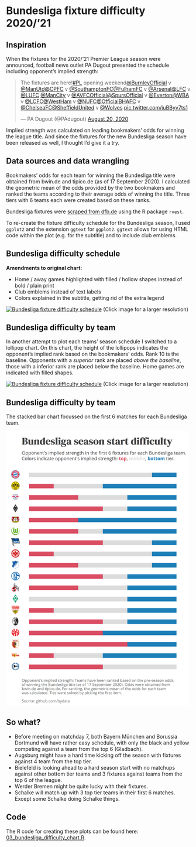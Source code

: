 Bundesliga fixture difficulty 2020/’21
================

## Inspiration

When the fixtures for the 2020/’21 Premier League season were announced,
football news outlet PA Dugout presented the schedule including
opponent’s implied strength:

<blockquote class="twitter-tweet">

<p lang="und" dir="ltr">

The fixtures are
here\!<a href="https://twitter.com/hashtag/PL?src=hash&amp;ref_src=twsrc%5Etfw">\#PL</a>
opening
weekend<a href="https://twitter.com/BurnleyOfficial?ref_src=twsrc%5Etfw">@BurnleyOfficial</a>
v
<a href="https://twitter.com/ManUtd?ref_src=twsrc%5Etfw">@ManUtd</a><a href="https://twitter.com/CPFC?ref_src=twsrc%5Etfw">@CPFC</a>
v
<a href="https://twitter.com/SouthamptonFC?ref_src=twsrc%5Etfw">@SouthamptonFC</a><a href="https://twitter.com/FulhamFC?ref_src=twsrc%5Etfw">@FulhamFC</a>
v
<a href="https://twitter.com/Arsenal?ref_src=twsrc%5Etfw">@Arsenal</a><a href="https://twitter.com/LFC?ref_src=twsrc%5Etfw">@LFC</a>
v <a href="https://twitter.com/LUFC?ref_src=twsrc%5Etfw">@LUFC</a>
<a href="https://twitter.com/ManCity?ref_src=twsrc%5Etfw">@ManCity</a> v
<a href="https://twitter.com/AVFCOfficial?ref_src=twsrc%5Etfw">@AVFCOfficial</a><a href="https://twitter.com/SpursOfficial?ref_src=twsrc%5Etfw">@SpursOfficial</a>
v
<a href="https://twitter.com/Everton?ref_src=twsrc%5Etfw">@Everton</a><a href="https://twitter.com/WBA?ref_src=twsrc%5Etfw">@WBA</a>
v
<a href="https://twitter.com/LCFC?ref_src=twsrc%5Etfw">@LCFC</a><a href="https://twitter.com/WestHam?ref_src=twsrc%5Etfw">@WestHam</a>
v
<a href="https://twitter.com/NUFC?ref_src=twsrc%5Etfw">@NUFC</a><a href="https://twitter.com/OfficialBHAFC?ref_src=twsrc%5Etfw">@OfficialBHAFC</a>
v
<a href="https://twitter.com/ChelseaFC?ref_src=twsrc%5Etfw">@ChelseaFC</a><a href="https://twitter.com/SheffieldUnited?ref_src=twsrc%5Etfw">@SheffieldUnited</a>
v <a href="https://twitter.com/Wolves?ref_src=twsrc%5Etfw">@Wolves</a>
<a href="https://t.co/juBByv7ts1">pic.twitter.com/juBByv7ts1</a>

</p>

— PA Dugout (@PAdugout)
<a href="https://twitter.com/PAdugout/status/1296356907024695302?ref_src=twsrc%5Etfw">August
20, 2020</a>

</blockquote>

<script async src="https://platform.twitter.com/widgets.js" charset="utf-8"></script>

Implied strength was calculated on leading bookmakers’ odds for winning
the league title. And since the fixtures for the new Bundesliga season
have been released as well, I thought I’d give it a try.

## Data sources and data wrangling

Bookmakers’ odds for each team for winning the Bundesliga title were
obtained from bwin.de and tipico.de (as of 17 September 2020). I
calculated the geometric mean of the odds provided by the two bookmakers
and ranked the teams according to their average odds of winning the
title. Three tiers with 6 teams each were created based on these ranks.

Bundesliga fixtures were [scraped from
dfb.de](../R/01_scrape_bundesliga_fixtures.R) using the R package
`rvest`.

To re-create the fixture difficulty schedule for the Bundesliga season,
I used `ggplot2` and the extension `ggtext` for `ggplot2`. `ggtext`
allows for using HTML code within the plot (e.g. for the subtitle) and
to include club emblems.

## Bundesliga difficulty schedule

**Amendments to original chart:**

  - Home / away games highlighted with filled / hollow shapes instead of
    bold / plain print
  - Club emblems instead of text labels
  - Colors explained in the subtitle, getting rid of the extra legend

[![Bundesliga fixture difficulty
schedule](../plots/bundesliga_fixture_difficulty.png)](../plots/bundesliga_fixture_difficulty.png)
(Click image for a larger resolution)

## Bundesliga difficulty by team

In another attempt to plot each teams’ season schedule I switched to a
lollipop chart. On this chart, the height of the lollipops indicates the
opponent’s implied rank based on the bookmakers’ odds. Rank 10 is the
baseline. Opponents with a *superior* rank are placed *above the
baseline*, those with a inferior rank are placed below the baseline.
Home games are indicated with filled shapes.

[![Bundesliga fixture difficulty
schedule](../plots/bundesliga_fixture_difficulty_by_team_lollipop.png)](../plots/bundesliga_fixture_difficulty_by_team_lollipop.png)
(Click image for a larger resolution)

## Bundesliga difficulty by team

The stacked bar chart focussed on the first 6 matches for each
Bundesliga team.

<img src="../plots/bundesliga_fixture_difficulty_first6fixtures.png" width="500px" />

## So what?

  - Before meeting on matchday 7, both Bayern München and Borussia
    Dortmund will have rather easy schedule, with only the black and
    yellow competing against a team from the top 6 (Gladbach).
  - Augsburg might have a hard time kicking off the season with fixtures
    against 4 team from the top tier.
  - Bielefeld is looking ahead to a hard season start with no matchups
    against other bottom tier teams and 3 fixtures against teams from
    the top 6 of the league.
  - Werder Bremen might be quite lucky with their fixtures.
  - Schalke will match up with 3 top tier teams in their first 6
    matches. Except some Schalke doing Schalke things.

## Code

The R code for creating these plots can be found here:
[03\_bundesliga\_difficulty\_chart.R](../R/03_bundesliga_difficulty_chart.R).

